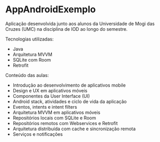 # AppAndroidExemplo
Aplicação desenvolvida junto aos alunos da Universidade de Mogi das Cruzes (UMC) na disciplina de IOD ao longo do semestre.

Tecnologias utilizadas:
- Java
- Arquitetura MVVM
- SQLite com Room
- Retrofit

Conteúdo das aulas:
- Introdução ao desenvolvimento de aplicativos mobile
- Design e UX em aplicativos móveis
- Componentes da User Interface (UI)
- Android stack, atividades e ciclo de vida da aplicação
- Eventos, intents e intent filters
- Arquitetura MVVM em aplicativos móveis
- Repositórios locais com SQLite e Room
- Repositórios remotos com Webservices e Retrofit
- Arquitetura distribuída com cache e sincronização remota
- Serviços e notificações
